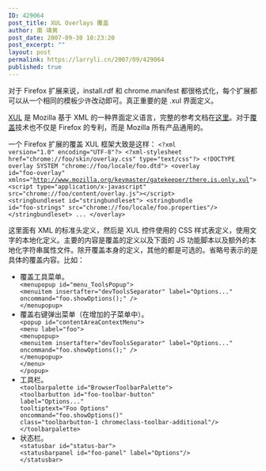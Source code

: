 ```yaml
---
ID: 429064
post_title: XUL Overlays 覆盖
author: 南 靖男
post_date: 2007-09-30 10:23:20
post_excerpt: ""
layout: post
permalink: https://larryli.cn/2007/09/429064
published: true
---
```

对于 Firefox 扩展来说，install.rdf 和 chrome.manifest 都很格式化，每个扩展都可以从一个相同的模板少许改动即可。真正重要的是 .xul 界面定义。

<a href="http://developer.mozilla.org/en/docs/XUL" title="XUL">XUL</a> 是 Mozilla 基于 XML 的一种界面定义语言，完整的参考文档在<a href="http://developer.mozilla.org/en/docs/XUL_Reference" title="XUL Reference">这里</a>。对于<a href="http://developer.mozilla.org/en/docs/XUL_Overlays" title="XUL Overlays">覆盖</a>技术也不仅是 Firefox 的专利，而是 Mozilla 所有产品通用的。<!--more-->

一个 Firefox 扩展的覆盖 XUL 框架大致是这样：
<code>&lt;?xml version="1.0" encoding="UTF-8"?&gt;
&lt;?xml-stylesheet href="chrome://foo/skin/overlay.css" type="text/css"?&gt;
&lt;!DOCTYPE overlay SYSTEM "chrome://foo/locale/foo.dtd"&gt;
&lt;overlay id="foo-overlay"
xmlns="http://www.mozilla.org/keymaster/gatekeeper/there.is.only.xul"&gt;
&lt;script type="application/x-javascript" src="chrome://foo/content/overlay.js"&gt;&lt;/script&gt;
&lt;stringbundleset id="stringbundleset"&gt;
&lt;stringbundle id="foo-strings" src="chrome://foo/locale/foo.properties"/&gt;
&lt;/stringbundleset&gt;
...
&lt;/overlay&gt;</code>

这里面有 XML 的标准头定义，然后是 XUL 控件使用的 CSS 样式表定义，使用文字的本地化定义。主要的内容是覆盖的定义以及下面的  JS  功能脚本以及额外的本地化字符串属性文件。除开覆盖本身的定义，其他的都是可选的。省略号表示的是具体的覆盖内容。比如：
<ul>
	<li>覆盖工具菜单。</li>
<code>&lt;menupopup id="menu_ToolsPopup"&gt;
&lt;menuitem insertafter="devToolsSeparator" label="Options..." oncommand="foo.showOptions();" /&gt;
&lt;/menupopup&gt;</code>
	<li>覆盖右键弹出菜单（在增加的子菜单中）。</li>
<code>&lt;popup id="contentAreaContextMenu"&gt;
&lt;menu label="foo"&gt;
&lt;menupopup&gt;
&lt;menuitem insertafter="devToolsSeparator" label="Options..." oncommand="foo.showOptions();" /&gt;
&lt;/menupopup&gt;
&lt;/menu&gt;
&lt;/popup&gt;</code>
	<li>工具栏。</li>
<code>&lt;toolbarpalette id="BrowserToolbarPalette"&gt;
&lt;toolbarbutton id="foo-toolbar-button"
label="Options..."
tooltiptext="Foo Options"
oncommand="foo.showOptions()"
class="toolbarbutton-1 chromeclass-toolbar-additional"/&gt;
&lt;/toolbarpalette&gt;</code>
	<li>状态栏。</li>
<code>&lt;statusbar id="status-bar"&gt;
&lt;statusbarpanel id="foo-panel" label="Options"/&gt;
&lt;/statusbar&gt;</code></ul>